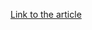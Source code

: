[Link to the article](https://www.symantec.com/blogs/threat-intelligence/orangeworm-targets-healthcare-us-europe-asia)
